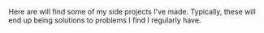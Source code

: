 Here are will find some of my side projects I've made.
Typically, these will end up being solutions to problems I find I regularly have.
